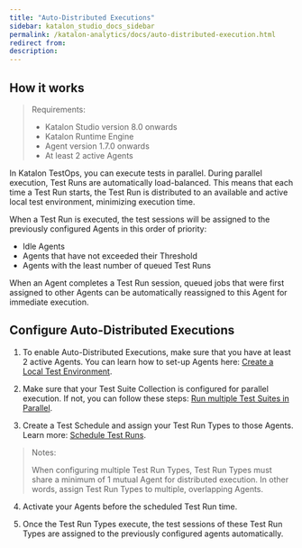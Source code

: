 ```yaml
---
title: "Auto-Distributed Executions" 
sidebar: katalon_studio_docs_sidebar
permalink: /katalon-analytics/docs/auto-distributed-execution.html
redirect from:
description:
---
```

 
 
## How it works

>Requirements:
>
>* Katalon Studio version 8.0 onwards
>* Katalon Runtime Engine
>* Agent version 1.7.0 onwards
>* At least 2 active Agents

In Katalon TestOps, you can execute tests in parallel. During parallel execution, Test Runs are automatically load-balanced. This means that each time a Test Run starts, the Test Run is distributed to an available and active local test environment, minimizing execution time.

When a Test Run is executed, the test sessions will be assigned to the previously configured Agents in this order of priority:

- Idle Agents
- Agents that have not exceeded their Threshold
- Agents with the least number of queued Test Runs

When an Agent completes a Test Run session, queued jobs that were first assigned to other Agents can be automatically reassigned to this Agent for immediate execution.

## Configure Auto-Distributed Executions

1. To enable Auto-Distributed Executions, make sure that you have at least 2 active Agents. You can learn how to set-up Agents here: [Create a Local Test Environment](https://docs.katalon.com/katalon-analytics/docs/Agents.html).

2. Make sure that your Test Suite Collection is configured for parallel execution. If not, you can follow these steps: [Run multiple Test Suites in Parallel](https://docs.katalon.com/katalon-analytics/docs/kt_run_parallel_agent.html#set-up-agents).

3. Create a Test Schedule and assign your Test Run Types to those Agents. Learn more: [Schedule Test Runs](https://docs.katalon.com/katalon-analytics/docs/create-plan.html#schedule-test-runs).

>Notes:
>
>When configuring multiple Test Run Types, Test Run Types must share a minimum of 1 mutual Agent for distributed execution. In other words, assign Test Run Types to multiple, overlapping Agents.

4. Activate your Agents before the scheduled Test Run time.

5. Once the Test Run Types execute, the test sessions of these Test Run Types are assigned to the previously configured agents automatically.

